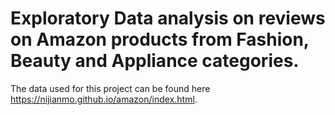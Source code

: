 # Exploratory Data analysis on reviews on Amazon products from Fashion, Beauty and Appliance categories.

The data used for this project can be found here https://nijianmo.github.io/amazon/index.html.
